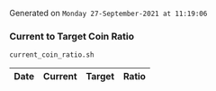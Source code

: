 Generated on `Monday 27-September-2021 at 11:19:06`

### Current to Target Coin Ratio
`current_coin_ratio.sh`

Date|Current|Target|Ratio
---|---|---|---
